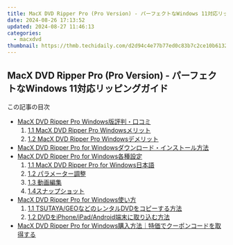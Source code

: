 ```yaml
---
title: MacX DVD Ripper Pro (Pro Version) - パーフェクトなWindows 11対応リッピングガイド
date: 2024-08-26 17:13:52
updated: 2024-08-27 11:46:13
categories:
  - macxdvd
thumbnail: https://thmb.techidaily.com/d2d94c4e77b77ed0c83b7c2ce10b6132329d863043aff159270d3e923d41f323.jpg
---
```


## MacX DVD Ripper Pro (Pro Version) - パーフェクトなWindows 11対応リッピングガイド

この記事の目次

* [MacX DVD Ripper Pro Windows版評判・口コミ](https://tools.techidaily.com/macxdvd/products/)  
   1. [1.1 MacX DVD Ripper Pro Windowsメリット](https://tools.techidaily.com/macxdvd/products/)  
   2. [1.2 MacX DVD Ripper Pro Windowsデメリット](https://tools.techidaily.com/macxdvd/products/)
* [MacX DVD Ripper Pro for Windowsダウンロード・インストール方法](https://tools.techidaily.com/macxdvd/products/)
* [MacX DVD Ripper Pro for Windows各種設定](https://tools.techidaily.com/macxdvd/products/)  
   1. [1.1 MacX DVD Ripper Pro for Windows日本語](https://tools.techidaily.com/macxdvd/products/)  
   2. [1.2 パラメーター調整](https://tools.techidaily.com/macxdvd/products/)  
   3. [1.3 動画編集](https://tools.techidaily.com/macxdvd/products/)  
   4. [1.4スナップショット](https://tools.techidaily.com/macxdvd/products/)
* [MacX DVD Ripper Pro for Windows使い方](https://tools.techidaily.com/macxdvd/products/)  
   1. [1.1 TSUTAYA/GEOなどのレンタルDVDをコピーする方法](https://tools.techidaily.com/macxdvd/products/)  
   2. [1.2 DVDをiPhone/iPad/Android端末に取り込む方法](https://tools.techidaily.com/macxdvd/products/)
* [MacX DVD Ripper Pro for Windows購入方法｜特価でクーポンコードを取得する](https://tools.techidaily.com/macxdvd/products/)

<ins class="adsbygoogle"
     style="display:block"
     data-ad-format="autorelaxed"
     data-ad-client="ca-pub-7571918770474297"
     data-ad-slot="1223367746"></ins>



<ins class="adsbygoogle"
     style="display:block"
     data-ad-client="ca-pub-7571918770474297"
     data-ad-slot="8358498916"
     data-ad-format="auto"
     data-full-width-responsive="true"></ins>
